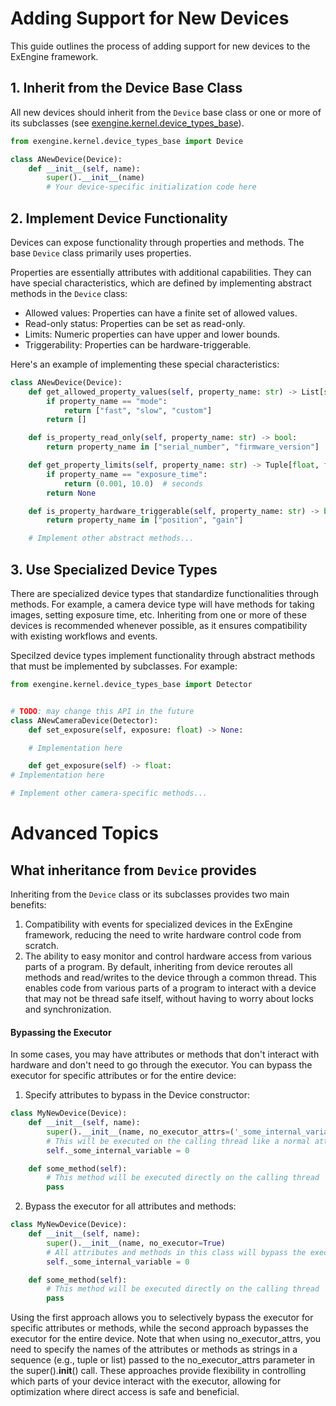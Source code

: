 # Adding Support for New Devices

This guide outlines the process of adding support for new devices to the ExEngine framework.

## 1. Inherit from the Device Base Class

All new devices should inherit from the `Device` base class or one or more of its subclasses (see [exengine.kernel.device_types_base](link-to-device-types-base-documentation)).

```python
from exengine.kernel.device_types_base import Device

class ANewDevice(Device):
    def __init__(self, name):
        super().__init__(name)
        # Your device-specific initialization code here
```

## 2. Implement Device Functionality

Devices can expose functionality through properties and methods. The base `Device` class primarily uses properties.

Properties are essentially attributes with additional capabilities. They can have special characteristics, which are defined by implementing abstract methods in the `Device` class:

- Allowed values: Properties can have a finite set of allowed values.
- Read-only status: Properties can be set as read-only.
- Limits: Numeric properties can have upper and lower bounds.
- Triggerability: Properties can be hardware-triggerable.

Here's an example of implementing these special characteristics:

```python
class ANewDevice(Device):
    def get_allowed_property_values(self, property_name: str) -> List[str]:
        if property_name == "mode":
            return ["fast", "slow", "custom"]
        return []

    def is_property_read_only(self, property_name: str) -> bool:
        return property_name in ["serial_number", "firmware_version"]

    def get_property_limits(self, property_name: str) -> Tuple[float, float]:
        if property_name == "exposure_time":
            return (0.001, 10.0)  # seconds
        return None

    def is_property_hardware_triggerable(self, property_name: str) -> bool:
        return property_name in ["position", "gain"]

    # Implement other abstract methods...
```

## 3. Use Specialized Device Types

There are specialized device types that standardize functionalities through methods. For example, a camera device type will have methods for taking images, setting exposure time, etc. Inheriting from one or more of these devices is recommended whenever possible, as it ensures compatibility with existing workflows and events.

Specilzed device types implement functionality through abstract methods that must be implemented by subclasses. For example:

```python
from exengine.kernel.device_types_base import Detector


# TODO: may change this API in the future
class ANewCameraDevice(Detector):
    def set_exposure(self, exposure: float) -> None:

    # Implementation here

    def get_exposure(self) -> float:
# Implementation here

# Implement other camera-specific methods...
```



# Advanced Topics

## What inheritance from `Device` provides

Inheriting from the `Device` class or its subclasses provides two main benefits:

1. Compatibility with events for specialized devices in the ExEngine framework, reducing the need to write hardware control code from scratch.
2. The ability to easy monitor and control hardware access from various parts of a program. By default, inheriting from device reroutes all methods and read/writes to the device through a common thread. This enables code from various parts of a program to interact with a device that may not be thread safe itself, without having to worry about locks and synchronization.

#### Bypassing the Executor

In some cases, you may have attributes or methods that don't interact with hardware and don't need to go through the executor. You can bypass the executor for specific attributes or for the entire device:

1. Specify attributes to bypass in the Device constructor:

```python
class MyNewDevice(Device):
    def __init__(self, name):
        super().__init__(name, no_executor_attrs=('_some_internal_variable', 'some_method'))
        # This will be executed on the calling thread like a normal attribute
        self._some_internal_variable = 0

    def some_method(self):
        # This method will be executed directly on the calling thread
        pass
```

2. Bypass the executor for all attributes and methods:

```python
class MyNewDevice(Device):
    def __init__(self, name):
        super().__init__(name, no_executor=True)
        # All attributes and methods in this class will bypass the executor
        self._some_internal_variable = 0

    def some_method(self):
        # This method will be executed directly on the calling thread
        pass
```

Using the first approach allows you to selectively bypass the executor for specific attributes or methods, while the second approach bypasses the executor for the entire device.
Note that when using no_executor_attrs, you need to specify the names of the attributes or methods as strings in a sequence (e.g., tuple or list) passed to the no_executor_attrs parameter in the super().__init__() call.
These approaches provide flexibility in controlling which parts of your device interact with the executor, allowing for optimization where direct access is safe and beneficial.